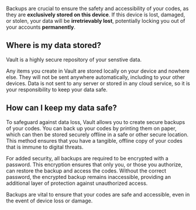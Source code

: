 Backups are crucial to ensure the safety and accessibility of your codes, as they are **exclusively stored on this device**. 
If this device is lost, damaged, or stolen, your data will be **irretrievably lost**, potentially locking you out of your accounts **permanently**.

## Where is my data stored?

Vault is a highly secure repository of your senstive data.

Any items you create in Vault are stored locally on your device and nowhere else.
They will not be sent anywhere automatically, including to your other devices.
Data is not sent to any server or stored in any cloud service, so it is your responsibility to keep your data safe.

## How can I keep my data safe?

To safeguard against data loss, Vault allows you to create secure backups of your codes. 
You can back up your codes by printing them on paper, which can then be stored securely offline in a safe or other secure location. 
This method ensures that you have a tangible, offline copy of your codes that is immune to digital threats.

For added security, all backups are required to be encrypted with a password. 
This encryption ensures that only you, or those you authorize, can restore the backup and access the codes. 
Without the correct password, the encrypted backup remains inaccessible, providing an additional layer of protection against unauthorized access.

Backups are vital to ensure that your codes are safe and accessible, even in the event of device loss or damage.
